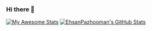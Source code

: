 ### Hi there 👋

<!--
**EhsanPazhooman/EhsanPazhooman** is a ✨ _special_ ✨ repository because its `README.md` (this file) appears on your GitHub profile.

Here are some ideas to get you started:

- 🔭 I’m currently working on ...
- 🌱 I’m currently learning ...
- 👯 I’m looking to collaborate on ...
- 🤔 I’m looking for help with ...
- 💬 Ask me about ...
- 📫 How to reach me: ...
- 😄 Pronouns: ...
- ⚡ Fun fact: ...
-->

[![My Awesome Stats](https://awesome-github-stats.azurewebsites.net/user-stats/EhsanPazhooman?cardType=github&theme=midnight-purple&preferLogin=false)](https://git.io/awesome-stats-card)
  <a href="https://awesome-github-stats.azurewebsites.net/index.html??cardType=github&theme=midnight-purple&preferLogin=false">    <img  alt="EhsanPazhooman's GitHub Stats" src="https://awesome-github-stats.azurewebsites.net/user-stats/EhsanPazhooman?cardType=github&theme=midnight-purple&preferLogin=false" />  </a>
